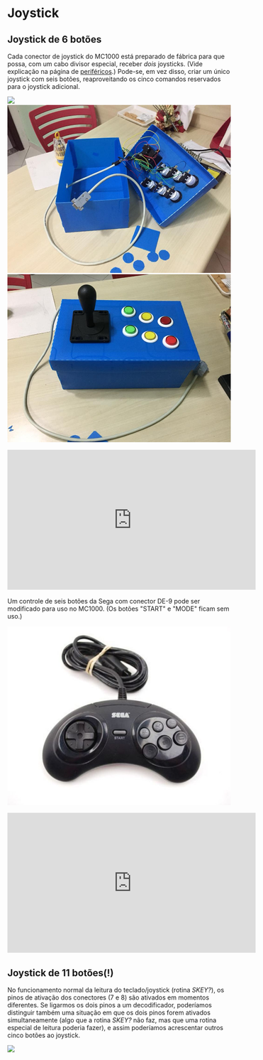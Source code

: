 # Joystick

## Joystick de 6 botões

Cada conector de joystick do MC1000 está preparado de fábrica para que possa, com um cabo divisor especial, receber *dois* joysticks. (Vide explicação na página de [periféricos](perifericos).) Pode-se, em vez disso, criar um único joystick com seis botões, reaproveitando os cinco comandos reservados para o joystick adicional.

![](img/Esquema%20joystick%206%20bot%C3%B5es%20mc1000.png)
![](img/prototipo%20joystick%206%20botoes%20mc1000%281%29.jpg)
![](img/prototipo%20joystick%206%20botoes%20mc1000%282%29.jpg)

<iframe width="560" height="315" src="https://www.youtube.com/embed/wcoCLrAb7CQ" frameborder="0" allow="accelerometer; autoplay; encrypted-media; gyroscope; picture-in-picture" allowfullscreen></iframe>

Um controle de seis botões da Sega com conector DE-9 pode ser modificado para uso no MC1000. (Os botões "START" e "MODE" ficam sem uso.)

![](img/controle%20sega%206%20botoes.jpg)

<iframe width="560" height="315" src="https://www.youtube.com/embed/pKpuRqx0Gm8" frameborder="0" allow="accelerometer; autoplay; encrypted-media; gyroscope; picture-in-picture" allowfullscreen></iframe>

## Joystick de 11 botões(!)

No funcionamento normal da leitura do teclado/joystick (rotina *SKEY?*), os pinos de ativação dos conectores (7 e 8) são ativados em momentos diferentes. Se ligarmos os dois pinos a um decodificador, poderíamos distinguir também uma situação em que os dois pinos forem ativados simultaneamente (algo que a rotina *SKEY?* não faz, mas que uma rotina especial de leitura poderia fazer), e assim poderíamos acrescentar outros cinco botões ao joystick.

![](img/Esquema%20joystick%2011%20bot%C3%B5es%20mc1000.png)
